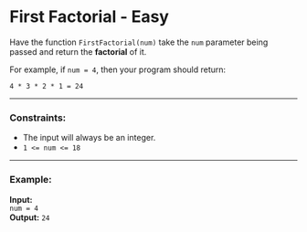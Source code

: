# First Factorial - Easy

Have the function `FirstFactorial(num)` take the `num` parameter being passed and return the **factorial** of it.

For example, if `num = 4`, then your program should return:

```
4 * 3 * 2 * 1 = 24
```

---

### Constraints:
- The input will always be an integer.
- `1 <= num <= 18`

---

### Example:
**Input:**  
`num = 4`  
**Output:** `24`
